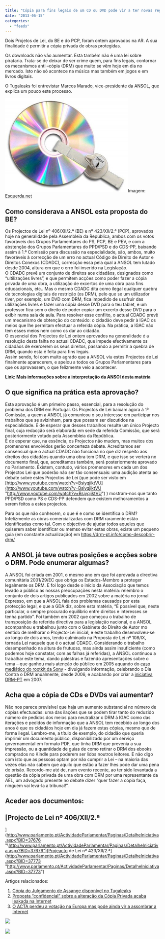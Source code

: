 ```yaml
---
title: "Cópia para fins legais de um CD ou DVD pode vir a ter novas regras mais justas"
date: "2013-06-15"
categories: 
  - "feeds"
---
```


Dois Projetos de Lei, do BE e do PCP, foram ontem aprovados na AR. A sua finalidade é permitir a cópia privada de obras protegidas.

Os downloads não vão aumentar. Esta também não é uma lei sobre pirataria. Trata-se de deixar de ser crime quem, para fins legais, contornar os mecanismos anti –cópia (DRM) que muito se vêm hoje em dia no mercado. Isto não só acontece na música mas também em jogos e em livros digitais.

O Tugaleaks foi entrevistar Marcos Marado, vice-presidente da ANSOL, que explica um pouco este processo.

![Cópia para fins legais de um CD ou DVD pode vir a ter novas regras mais justas](images/drm-removal.jpg)Imagem: [Esquerda.net](http://www.esquerda.net/artigo/projeto-de-lei-do-bloco-sobre-drm-%C3%A9-aprovado/28238 "http://www.esquerda.net/artigo/projeto-de-lei-do-bloco-sobre-drm-%C3%A9-aprovado/28238")

## Como considerava a ANSOL esta proposta do BE?

Os Projectos de Lei nº 406/XII/2.ª (BE) e nº 423/XII/2.ª (PCP), aprovados hoje na generalidade pela Assembleia da República, ambos com os votos favoráveis dos Grupos Parlamentares do PS, PCP, BE e PEV, e com a abstenção dos Grupos Parlamentares do PPD/PSD e do CDS-PP, baixando assim à 1.ª Comissão para discussão na especialidade, são, ambos, muito favoráveis à correcção de um erro no actual Código de Direito de Autor e Direitos Conexos (CDADC), correcção essa pela qual a ANSOL tem lutado desde 2004, altura em que o erro foi inserido na Legislação.  
O CDADC prevê um conjunto de direitos aos cidadãos, designados como “ultilizações livres”, e que permitem acções como poder fazer a cópia privada de uma obra, a utilização de excertos de uma obra para fins educacionais, etc.. Mas o mesmo CDADC dita como ilegal qualquer quebra de tecnologias digitais de restrição (os DRM), pelo que se um utilizador tiver, por exemplo, um DVD com DRM, fica impedido de usufruir das utilizações livres e fazer uma cópia desse DVD para o teu tablet, e um professor fica sem o direito de poder copiar um excerto desse DVD para o exibir numa sala de aula. Para resolver esse conflito, o actual CDADC prevê um mecanismo de obtenção do conteúdo: o cidadão deve pedir à IGAC os meios que lhe permitam efectuar a referida cópia. Na prática, a IGAC não tem esses meios nem como os dar ao cidadão.  
O essencial dos Projectos de Lei ontem aprovados na generalidade é a resolução desta falha no actual CDADC, que impede efectivamente os cidadãos de exercerem os seus direitos, passando a permitir a quebra de DRM, quando esta é feita para fins legais.  
Assim sendo, foi com muito agrado que a ANSOL viu estes Projectos de Lei finalmente aparecerem, e apelou a todos os Grupos Parlamentares para que os aprovassem, o que felizmente veio a acontecer.

**Link: [Mais informações sobre a interpretação da ANSOl desta matéria](http://tinyurl.com/drmpt-PL-2013 "http://tinyurl.com/drmpt-PL-2013")**

## O que significa na prática esta aprovação?

Esta aprovação é um primeiro passo, essencial, para a resolução do problema dos DRM em Portugal. Os Projectos de Lei baixam agora à 1ª Comissão, a quem a ANSOL já comunicou o seu interesse em participar nos trabalhos que se avizinham, para que possam ser discutidos na especialidade. É de esperar que desses trabalhos resulte um único Projecto final, cuja redacção será elaborada em sede da referida Comissão, que será posteriormente votado pela Assembleia da República.  
É de esperar que, na essência, os Projectos não mudem, mas muitos dos promenores envolvidos gerão concerteza debate. Acreditamos ser consensual que o actual CDADC não funciona no que diz respeito aos direitos dos cidadãos quando uma obra tem DRM, e que isso se verterá no documento final, que, acreditamos também, será posteriormente aprovado no Parlamento. Existem, contudo, vários promenores em cada um dos Projectos Lei que poderão não ser tão consensuais: uma audição atenta ao debate sobre estes Projectos de Lei (que pode ser visto em [http://www.youtube.com/watch?v=BsiyqjiktVU](http://www.youtube.com/watch?v=BsiyqjiktVU "http://www.youtube.com/watch?v=BsiyqjiktVU") ) mostram-nos que tanto PPD/PSD como PS e CDS-PP defendem que existem melhoramentos a serem feitos a estes projectos.

Para os que não conhecem, o que é e como se identifica o DRM?  
Infelizmente as obras comercializadas com DRM raramente estão identificadas como tal. Com o objectivo de ajudar todos aqueles que quiserem saber identificar ou memso evitar estas obras, existe um pequeno guia (em constante actualização) em https://drm-pt.info/como-descobrir-drm/

## A ANSOL já teve outras posições e acções sobre o DRM. Pode enumerar algumas?

A ANSOL foi criada em 2001, o mesmo ano em que foi aprovada a directiva comunitária 2001/29/EC que obriga os Estados-Membro a proteger legalmente os DRM. E foi logo desde o início da Associação que temos levado a público as nossas preocupações nesta matéria: relembro o conjunto de dois artigos publicados em 2002 sobre a matéria no jornal Expresso, em que a ANSOL fala dos problemas causados por esta protecção legal, e que a GDA diz, sobre esta matéria, “É possível que, neste particular, o sempre procurado equilíbrio entre direitos e interesses se tenha partido”. Foi também em 2002 que começou o trabalho de transposição da referida directiva para a legislação nacional, e a ANSOL acompanhou e trabalhou junto com o Gabinete do Direito de Autor mo sentido de melhorar o Projecto-Lei inicial, e este trabalho desenvolveu-se ao longo de dois anos, tendo culminado na Proposta de Lei nº 108/IX, tornada Lei naquele que é o actual CDADC. Considerando o trabalho desempenhado na altura de frutuoso, mas ainda assim insuficiente (como podemos hoje constatar, com as falhas já referidas), a ANSOL continuou a trabalhar este tema, dando palestras e fazendo apresentações sobre o tema – que ganhou mais atenção do público em 2005 aquando do [caso mediático do rootkit da Sony](http://en.wikipedia.org/wiki/Sony_BMG_copy_protection_rootkit_scanda "http://en.wikipedia.org/wiki/Sony_BMG_copy_protection_rootkit_scanda") - divulgando informação, celebrando o Dia Contra o DRM anualmente, desde 2006, e acabando por criar a [iniciativa DRM-PT](http://drm-pt.info%20/ "http://drm-pt.info ") em 2007.

## Acha que a cópia de CDs e DVDs vai aumentar?

Não nos parece previsível que haja um aumento substancial no número de cópias efectuadas: uma das ilações que se podem tirar tanto do reduzido número de pedidos dos meios para neutralizar o DRM à IGAC como das iterações e pedidos de informação que a ANSOL tem recebido ao longo dos anos é que os cidadãos hoje em dia já fazem estas cópias, mesmo que de forma ilegal. Lembro-me, a título de exemplo, do cidadão que queria imprimir um documento público, disponibilizado por um serviço governamental em formato PDF, que tinha DRM que prevenia a sua impressão, ou a quantidade de guias de como retirar o DRM dos ebooks comprados no Kindle para poderem ser lidos noutros leitores. E não digo com isto que as pessoas optam por não cumprir a Lei – na maioria das vezes elas não sabem que aquilo que estão a fazer lhes pode dar uma pena de prisão. Recordo-me até de, num evento recente, ao ter sido levantada a questão da cópia privada de uma obra com DRM por uma representante da AEL, um advogado presente no debate dizer “quer fazer a cópia faça, ninguém vai levá-la a tribunal!”.

## Aceder aos documentos:

## [Projecto de Lei nº 406/XII/2.ª  
](http://www.parlamento.pt/ActividadeParlamentar/Paginas/DetalheIniciativa.aspx?BID=37676 "\http://www.parlamento.pt/ActividadeParlamentar/Paginas/DetalheIniciativa.aspx?BID=37676")[Projeacto de Lei nº 423/XII/2.ª](http://www.parlamento.pt/ActividadeParlamentar/Paginas/DetalheIniciativa.aspx?BID=37773 "http://www.parlamento.pt/ActividadeParlamentar/Paginas/DetalheIniciativa.aspx?BID=37773")

Artigos relacionados:

1. [Cópia do Julgamento de Assange disponível no Tugaleaks](http://www.tugaleaks.com/copia-julgamento-assange.html "Cópia do Julgamento de Assange disponível no Tugaleaks")
2. [Proposta “confidencial” sobre a alteração da Cópia Privada acaba leakada na Internet](http://www.tugaleaks.com/proposta-alteracao-copia-privada.html "Proposta “confidencial” sobre a alteração da Cópia Privada acaba leakada na Internet")
3. [O ACTA perdeu a votação na Europa mas pode ainda vir a assombrar a Internet](http://www.tugaleaks.com/acta-europa-votacao.html "O ACTA perdeu a votação na Europa mas pode ainda vir a assombrar a Internet")

![](http://yarpp.org/pixels/40a5fdda0dd292f8994db57bdeac6757)

![](http://feeds.feedburner.com/~r/tugaleaks/~4/De-GyzMnhVc)
